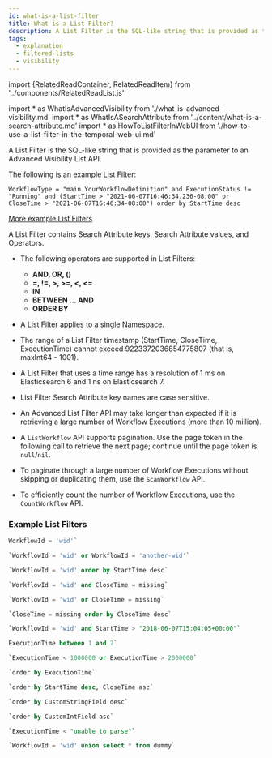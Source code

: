 ```yaml
---
id: what-is-a-list-filter
title: What is a List Filter?
description: A List Filter is the SQL-like string that is provided as the parameter to an Advanced Visibility List API.
tags:
  - explanation
  - filtered-lists
  - visibility
---
```


import {RelatedReadContainer, RelatedReadItem} from '../components/RelatedReadList.js'

<!-- prettier-ignore -->
import * as WhatIsAdvancedVisibility from './what-is-advanced-visibility.md'
import * as WhatIsASearchAttribute from '../content/what-is-a-search-attribute.md'
import * as HowToListFilterInWebUI from './how-to-use-a-list-filter-in-the-temporal-web-ui.md'

A List Filter is the SQL-like string that is provided as the parameter to an <preview page={WhatIsAdvancedVisibility}>Advanced Visibility</preview> List API.

The following is an example List Filter:

```
WorkflowType = "main.YourWorkflowDefinition" and ExecutionStatus != "Running" and (StartTime > "2021-06-07T16:46:34.236-08:00" or CloseTime > "2021-06-07T16:46:34-08:00") order by StartTime desc
```

[More example List Filters](#example-list-filters)

A List Filter contains Search Attribute keys, Search Attribute values, and Operators.

<RelatedReadContainer>
  <RelatedReadItem page={WhatIsASearchAttribute} />
</RelatedReadContainer>

- The following operators are supported in List Filters:

  - **AND, OR, ()**
  - **=, !=, >, >=, <, <=**
  - **IN**
  - **BETWEEN ... AND**
  - **ORDER BY**

- A List Filter applies to a single Namespace.

- The range of a List Filter timestamp (StartTime, CloseTime, ExecutionTime) cannot exceed 9223372036854775807 (that is, maxInt64 - 1001).

- A List Filter that uses a time range has a resolution of 1 ms on Elasticsearch 6 and 1 ns on Elasticsearch 7.

- List Filter Search Attribute key names are case sensitive.

- An Advanced List Filter API may take longer than expected if it is retrieving a large number of Workflow Executions (more than 10 million).

- A `ListWorkflow` API supports pagination.
  Use the page token in the following call to retrieve the next page; continue until the page token is `null`/`nil`.

- To paginate through a large number of Workflow Executions without skipping or duplicating them, use the `ScanWorkflow` API.

- To efficiently count the number of Workflow Executions, use the `CountWorkflow` API.

<RelatedReadContainer>
  <RelatedReadItem page={HowToListFilterInWebUI} />
</RelatedReadContainer>

### Example List Filters

```sql
WorkflowId = 'wid'`
```

```sql
`WorkflowId = 'wid' or WorkflowId = 'another-wid'`
```

```sql
`WorkflowId = 'wid' order by StartTime desc`
```

```sql
`WorkflowId = 'wid' and CloseTime = missing`
```

```sql
`WorkflowId = 'wid' or CloseTime = missing`
```

```sql
`CloseTime = missing order by CloseTime desc`
```

```sql
`WorkflowId = 'wid' and StartTime > "2018-06-07T15:04:05+00:00"`
```

```sql
ExecutionTime between 1 and 2`
```

```sql
`ExecutionTime < 1000000 or ExecutionTime > 2000000`
```

```sql
`order by ExecutionTime`
```

```sql
`order by StartTime desc, CloseTime asc`
```

```sql
`order by CustomStringField desc`
```

```sql
`order by CustomIntField asc`
```

```sql
`ExecutionTime < "unable to parse"`
```

```sql
`WorkflowId = 'wid' union select * from dummy`
```
